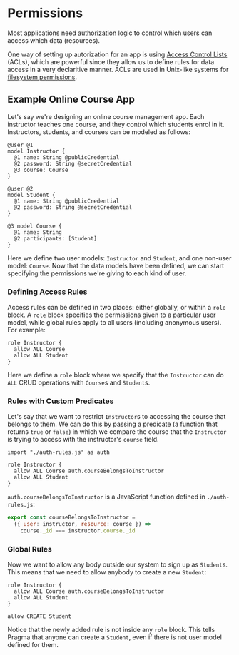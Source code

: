 # Permissions

Most applications need [authorization](https://en.wikipedia.org/wiki/Authorization) logic to control which users can access which data (resources).

One way of setting up autorization for an app is using [Access Control Lists](https://en.wikipedia.org/wiki/Access-control_list) (ACLs), which are powerful since they allow us to define rules for data access in a very declaritive manner. ACLs are used in Unix-like systems for [filesystem permissions](https://en.wikipedia.org/wiki/File_system_permissions#Permissions).

## Example Online Course App

Let's say we're designing an online course management app. Each instructor teaches one course, and they control which students enrol in it. Instructors, students, and courses can be modeled as follows:

```pragma
@user @1
model Instructor {
  @1 name: String @publicCredential
  @2 password: String @secretCredential
  @3 course: Course
}

@user @2 
model Student {
  @1 name: String @publicCredential
  @2 password: String @secretCredential
}

@3 model Course {
  @1 name: String
  @2 participants: [Student]
}
```

Here we define two user models: `Instructor` and `Student`, and one non-user model: `Course`. Now that the data models have been defined, we can start specifying the permissions we're giving to each kind of user.

### Defining Access Rules

Access rules can be defined in two places: either globally, or within a `role` block. A `role` block specifies the permissions given to a particular user model, while global rules apply to all users (including anonymous users). For example:

```pragma
role Instructor {
  allow ALL Course
  allow ALL Student
}
```

Here we define a `role` block where we specify that the `Instructor` can do `ALL` CRUD operations with `Course`s and `Student`s.

### Rules with Custom Predicates

Let's say that we want to restrict `Instructor`s to accessing the course that belongs to them. We can do this by passing a predicate (a function that returns `true` or `false`) in which we compare the course that the `Instructor` is trying to access with the instructor's `course` field.

```pragma
import "./auth-rules.js" as auth

role Instructor {
  allow ALL Course auth.courseBelongsToInstructor
  allow ALL Student
}
```

`auth.courseBelongsToInstructor` is a JavaScript function defined in `./auth-rules.js`:

```js
export const courseBelongsToInstructor = 
  ({ user: instructor, resource: course }) => 
    course._id === instructor.course._id
```

### Global Rules

Now we want to allow any body outside our system to sign up as `Student`s. This means that we need to allow anybody to create a new `Student`:

```pragma
role Instructor {
  allow ALL Course auth.courseBelongsToInstructor
  allow ALL Student
}

allow CREATE Student
```

Notice that the newly added rule is not inside any `role` block. This tells Pragma that anyone can create a `Student`, even if there is not user model defined for them.